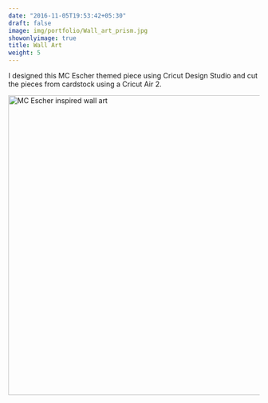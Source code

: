 ```yaml
---
date: "2016-11-05T19:53:42+05:30"
draft: false
image: img/portfolio/Wall_art_prism.jpg
showonlyimage: true
title: Wall Art 
weight: 5
---
```


I designed this MC Escher themed piece using Cricut Design Studio and cut the pieces from cardstock using a Cricut Air 2. 

<img src="/portfolio/MC_Escher_files/Wall_art_prism.jpg" alt="MC Escher inspired wall art" width="600px" height="600px"/>
<!--more-->

 
